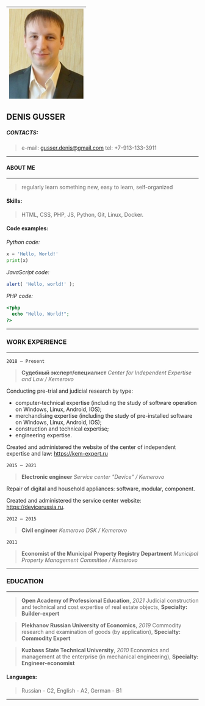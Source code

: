 ![Photo](cv-photo.jpg)|
 :-:                  |

## DENIS GUSSER
##### CONTACTS:
>e-mail: gusser.denis@gmail.com
>tel: +7-913-133-3911
---
#### ABOUT ME
---
>regularly learn something new, easy to learn, self-organized

#### Skills:

>HTML, CSS, PHP, JS, Python, Git, Linux, Docker.

#### Сode examples:

*Python code:*

```python
x = 'Hello, World!'
print(x)
```

*JavaScript code:*

```javascript
alert( 'Hello, world!' );
```

*PHP code:*

```php
<?php
  echo "Hello, World!";
?>
```
---
### WORK EXPERIENCE
---
    2018 — Present
>**Судебный эксперт/специалист**
*Center for Independent Expertise and Law / Kemerovo*

Conducting pre-trial and judicial research by type:

- computer-technical expertise (including the study of software operation on Windows, Linux, Android, IOS);
- merchandising expertise (including the study of pre-installed software on Windows, Linux, Android, IOS);
- construction and technical expertise;
- engineering expertise.

Created and administered the website of the center of independent expertise and law: <https://kem-expert.ru>

    2015 — 2021
>**Electronic engineer**
*Service center "Device" / Kemerovo*

Repair of digital and household appliances: software, modular, component.

Created and administered the service center website: <https://devicerussia.ru>.

    2012 — 2015
>**Сivil engineer**
*Kemerovo DSK / Kemerovo*

    2011
>**Economist of the Municipal Property Registry Department**
*Municipal Property Management Committee / Kemerovo*

---
### EDUCATION
---
>**Open Academy of Professional Education**, *2021*
    Judicial construction and technical and cost expertise of real estate objects,
    **Specialty: Builder-expert**

>**Plekhanov Russian University of Economics**, *2019*
    Commodity research and examination of goods (by application),
    **Specialty: Commodity Expert**

>**Kuzbass State Technical University**, *2010*
    Economics and management at the enterprise (in mechanical engineering),
    **Specialty: Engineer-economist**

#### Languages:
>Russian - C2, English - A2, German - B1
___